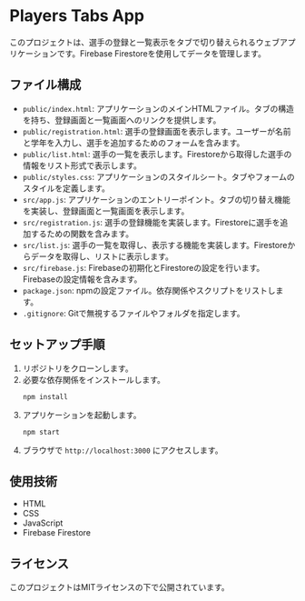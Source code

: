# Players Tabs App

このプロジェクトは、選手の登録と一覧表示をタブで切り替えられるウェブアプリケーションです。Firebase Firestoreを使用してデータを管理します。

## ファイル構成

- `public/index.html`: アプリケーションのメインHTMLファイル。タブの構造を持ち、登録画面と一覧画面へのリンクを提供します。
- `public/registration.html`: 選手の登録画面を表示します。ユーザーが名前と学年を入力し、選手を追加するためのフォームを含みます。
- `public/list.html`: 選手の一覧を表示します。Firestoreから取得した選手の情報をリスト形式で表示します。
- `public/styles.css`: アプリケーションのスタイルシート。タブやフォームのスタイルを定義します。
- `src/app.js`: アプリケーションのエントリーポイント。タブの切り替え機能を実装し、登録画面と一覧画面を表示します。
- `src/registration.js`: 選手の登録機能を実装します。Firestoreに選手を追加するための関数を含みます。
- `src/list.js`: 選手の一覧を取得し、表示する機能を実装します。Firestoreからデータを取得し、リストに表示します。
- `src/firebase.js`: Firebaseの初期化とFirestoreの設定を行います。Firebaseの設定情報を含みます。
- `package.json`: npmの設定ファイル。依存関係やスクリプトをリストします。
- `.gitignore`: Gitで無視するファイルやフォルダを指定します。

## セットアップ手順

1. リポジトリをクローンします。
2. 必要な依存関係をインストールします。
   ```
   npm install
   ```
3. アプリケーションを起動します。
   ```
   npm start
   ```
4. ブラウザで `http://localhost:3000` にアクセスします。

## 使用技術

- HTML
- CSS
- JavaScript
- Firebase Firestore

## ライセンス

このプロジェクトはMITライセンスの下で公開されています。